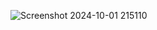 ![Screenshot 2024-10-01 215110](https://github.com/user-attachments/assets/9f10aae4-174d-46cf-8dc6-c889a872a542)
